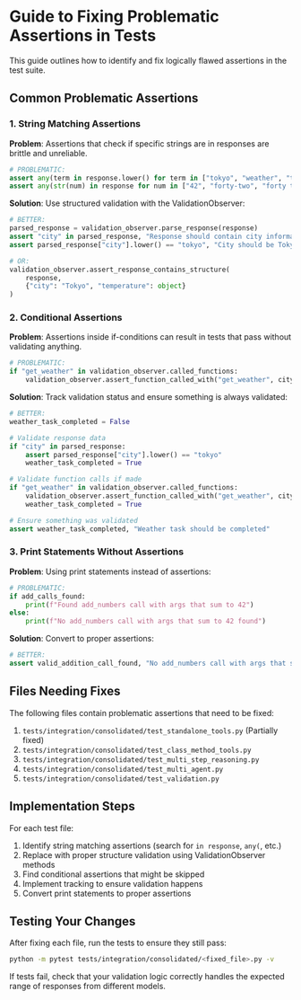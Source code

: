 # Guide to Fixing Problematic Assertions in Tests

This guide outlines how to identify and fix logically flawed assertions in the test suite.

## Common Problematic Assertions

### 1. String Matching Assertions

**Problem**: Assertions that check if specific strings are in responses are brittle and unreliable.

```python
# PROBLEMATIC:
assert any(term in response.lower() for term in ["tokyo", "weather", "temperature"])
assert any(str(num) in response for num in ["42", "forty-two", "forty two"])
```

**Solution**: Use structured validation with the ValidationObserver:

```python
# BETTER:
parsed_response = validation_observer.parse_response(response)
assert "city" in parsed_response, "Response should contain city information"
assert parsed_response["city"].lower() == "tokyo", "City should be Tokyo"

# OR:
validation_observer.assert_response_contains_structure(
    response, 
    {"city": "Tokyo", "temperature": object}
)
```

### 2. Conditional Assertions

**Problem**: Assertions inside if-conditions can result in tests that pass without validating anything.

```python
# PROBLEMATIC:
if "get_weather" in validation_observer.called_functions:
    validation_observer.assert_function_called_with("get_weather", city="Tokyo")
```

**Solution**: Track validation status and ensure something is always validated:

```python
# BETTER:
weather_task_completed = False

# Validate response data
if "city" in parsed_response:
    assert parsed_response["city"].lower() == "tokyo"
    weather_task_completed = True

# Validate function calls if made
if "get_weather" in validation_observer.called_functions:
    validation_observer.assert_function_called_with("get_weather", city="Tokyo")
    weather_task_completed = True

# Ensure something was validated
assert weather_task_completed, "Weather task should be completed"
```

### 3. Print Statements Without Assertions

**Problem**: Using print statements instead of assertions:

```python
# PROBLEMATIC:
if add_calls_found:
    print(f"Found add_numbers call with args that sum to 42")
else:
    print(f"No add_numbers call with args that sum to 42 found")
```

**Solution**: Convert to proper assertions:

```python
# BETTER:
assert valid_addition_call_found, "No add_numbers call with args that sum to 42 found"
```

## Files Needing Fixes

The following files contain problematic assertions that need to be fixed:

1. `tests/integration/consolidated/test_standalone_tools.py` (Partially fixed)
2. `tests/integration/consolidated/test_class_method_tools.py`
3. `tests/integration/consolidated/test_multi_step_reasoning.py`
4. `tests/integration/consolidated/test_multi_agent.py`
5. `tests/integration/consolidated/test_validation.py`

## Implementation Steps

For each test file:

1. Identify string matching assertions (search for `in response`, `any(`, etc.)
2. Replace with proper structure validation using ValidationObserver methods
3. Find conditional assertions that might be skipped
4. Implement tracking to ensure validation happens
5. Convert print statements to proper assertions

## Testing Your Changes

After fixing each file, run the tests to ensure they still pass:

```bash
python -m pytest tests/integration/consolidated/<fixed_file>.py -v
```

If tests fail, check that your validation logic correctly handles the expected range of responses from different models. 